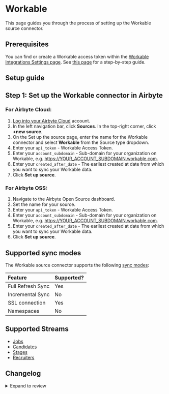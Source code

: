 # Workable

This page guides you through the process of setting up the Workable source connector.

## Prerequisites

You can find or create a Workable access token within the [Workable Integrations Settings page](https://test-432879.workable.com/backend/settings/integrations). See [this page](https://workable.readme.io/reference/generate-an-access-token#generate-an-api-access-token) for a step-by-step guide.

## Setup guide

## Step 1: Set up the Workable connector in Airbyte

### For Airbyte Cloud:

1. [Log into your Airbyte Cloud](https://cloud.airbyte.com/workspaces) account.
2. In the left navigation bar, click **Sources**. In the top-right corner, click **+new source**.
3. On the Set up the source page, enter the name for the Workable connector and select **Workable** from the Source type dropdown.
4. Enter your `api_token` - Workable Access Token.
5. Enter your `account_subdomain` - Sub-domain for your organization on Workable, e.g. https://YOUR_ACCOUNT_SUBDOMAIN.workable.com.
6. Enter your `created_after_date` - The earliest created at date from which you want to sync your Workable data.
7. Click **Set up source**.

### For Airbyte OSS:

1. Navigate to the Airbyte Open Source dashboard.
2. Set the name for your source.
3. Enter your `api_token` - Workable Access Token.
4. Enter your `account_subdomain` - Sub-domain for your organization on Workable, e.g. https://YOUR_ACCOUNT_SUBDOMAIN.workable.com.
5. Enter your `created_after_date` - The earliest created at date from which you want to sync your Workable data.
6. Click **Set up source**.

## Supported sync modes

The Workable source connector supports the following [sync modes](https://docs.airbyte.com/cloud/core-concepts#connection-sync-modes):

| Feature           | Supported? |
| :---------------- | :--------- |
| Full Refresh Sync | Yes        |
| Incremental Sync  | No         |
| SSL connection    | Yes        |
| Namespaces        | No         |

## Supported Streams

- [Jobs](https://workable.readme.io/reference/jobs)
- [Candidates](https://workable.readme.io/reference/job-candidates-index)
- [Stages](https://workable.readme.io/reference/stages)
- [Recruiters](https://workable.readme.io/reference/recruiters)

## Changelog

<details>
  <summary>Expand to review</summary>

| Version | Date       | Pull Request                                             | Subject              |
| :------ | :--------- | :------------------------------------------------------- | :------------------- |
| 0.2.15 | 2025-05-10 | [59931](https://github.com/airbytehq/airbyte/pull/59931) | Update dependencies |
| 0.2.14 | 2025-05-04 | [58918](https://github.com/airbytehq/airbyte/pull/58918) | Update dependencies |
| 0.2.13 | 2025-04-19 | [58564](https://github.com/airbytehq/airbyte/pull/58564) | Update dependencies |
| 0.2.12 | 2025-04-12 | [58014](https://github.com/airbytehq/airbyte/pull/58014) | Update dependencies |
| 0.2.11 | 2025-04-05 | [57391](https://github.com/airbytehq/airbyte/pull/57391) | Update dependencies |
| 0.2.10 | 2025-03-29 | [56903](https://github.com/airbytehq/airbyte/pull/56903) | Update dependencies |
| 0.2.9 | 2025-03-22 | [56289](https://github.com/airbytehq/airbyte/pull/56289) | Update dependencies |
| 0.2.8 | 2025-03-08 | [55083](https://github.com/airbytehq/airbyte/pull/55083) | Update dependencies |
| 0.2.7 | 2025-02-22 | [54483](https://github.com/airbytehq/airbyte/pull/54483) | Update dependencies |
| 0.2.6 | 2025-02-15 | [54078](https://github.com/airbytehq/airbyte/pull/54078) | Update dependencies |
| 0.2.5 | 2025-02-08 | [53568](https://github.com/airbytehq/airbyte/pull/53568) | Update dependencies |
| 0.2.4 | 2025-02-01 | [53034](https://github.com/airbytehq/airbyte/pull/53034) | Update dependencies |
| 0.2.3 | 2025-01-25 | [52449](https://github.com/airbytehq/airbyte/pull/52449) | Update dependencies |
| 0.2.2 | 2025-01-18 | [47642](https://github.com/airbytehq/airbyte/pull/47642) | Update dependencies |
| 0.2.1 | 2024-08-16 | [44196](https://github.com/airbytehq/airbyte/pull/44196) | Bump source-declarative-manifest version |
| 0.2.0 | 2024-08-14 | [44044](https://github.com/airbytehq/airbyte/pull/44044) | Refactor connector to manifest-only format |
| 0.1.14 | 2024-08-12 | [43765](https://github.com/airbytehq/airbyte/pull/43765) | Update dependencies |
| 0.1.13 | 2024-08-10 | [43520](https://github.com/airbytehq/airbyte/pull/43520) | Update dependencies |
| 0.1.12 | 2024-08-03 | [43146](https://github.com/airbytehq/airbyte/pull/43146) | Update dependencies |
| 0.1.11 | 2024-07-27 | [42772](https://github.com/airbytehq/airbyte/pull/42772) | Update dependencies |
| 0.1.10 | 2024-07-20 | [42290](https://github.com/airbytehq/airbyte/pull/42290) | Update dependencies |
| 0.1.9 | 2024-07-16 | [38343](https://github.com/airbytehq/airbyte/pull/38343) | Make compatable with the builder |
| 0.1.8 | 2024-07-13 | [41916](https://github.com/airbytehq/airbyte/pull/41916) | Update dependencies |
| 0.1.7 | 2024-07-10 | [41524](https://github.com/airbytehq/airbyte/pull/41524) | Update dependencies |
| 0.1.6 | 2024-07-09 | [41091](https://github.com/airbytehq/airbyte/pull/41091) | Update dependencies |
| 0.1.5 | 2024-07-06 | [41012](https://github.com/airbytehq/airbyte/pull/41012) | Update dependencies |
| 0.1.4 | 2024-06-25 | [40479](https://github.com/airbytehq/airbyte/pull/40479) | Update dependencies |
| 0.1.3 | 2024-06-22 | [39984](https://github.com/airbytehq/airbyte/pull/39984) | Update dependencies |
| 0.1.2 | 2024-06-06 | [39268](https://github.com/airbytehq/airbyte/pull/39268) | [autopull] Upgrade base image to v1.2.2 |
| 0.1.1 | 2024-05-21 | [38503](https://github.com/airbytehq/airbyte/pull/38503) | [autopull] base image + poetry + up_to_date |
| 0.1.0 | 2022-10-15 | [18033](https://github.com/airbytehq/airbyte/pull/18033) | New Source: Workable |

</details>
